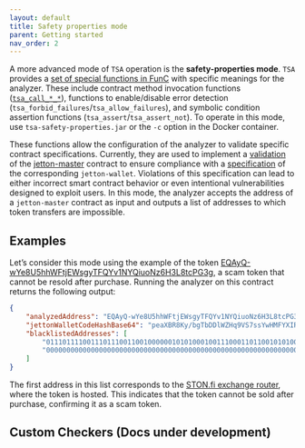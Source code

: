 ```yaml
---
layout: default
title: Safety properties mode
parent: Getting started
nav_order: 2
---
```


A more advanced mode of `TSA` operation is the **safety-properties mode**. `TSA` provides a [set of special functions in FunC](../../tsa-safety-properties/src/main/resources/imports/tsa_functions.fc) with specific meanings for the analyzer. 
These include contract method invocation functions ([`tsa_call_*_*`](../design/tsa-checker-functions.md)), functions to enable/disable error detection (`tsa_forbid_failures`/`tsa_allow_failures`), and symbolic condition assertion functions (`tsa_assert`/`tsa_assert_not`). 
To operate in this mode, use `tsa-safety-properties.jar` or the `-c` option in the Docker container.

These functions allow the configuration of the analyzer to validate specific contract specifications. 
Currently, they are used to implement a [validation](../../tsa-safety-properties/src/main/resources/checkers/symbolic_transfer.fc) of the [jetton-master](https://github.com/ton-blockchain/TEPs/blob/master/text/0074-jettons-standard.md) contract to ensure compliance with a [specification](https://github.com/ton-blockchain/TEPs/blob/master/text/0074-jettons-standard.md) of the corresponding `jetton-wallet`. 
Violations of this specification can lead to either incorrect smart contract behavior or even intentional vulnerabilities designed to exploit users. 
In this mode, the analyzer accepts the address of a `jetton-master` contract as input and outputs a list of addresses to which token transfers are impossible.

## Examples

Let’s consider this mode using the example of the token [EQAyQ-wYe8U5hhWFtjEWsgyTFQYv1NYQiuoNz6H3L8tcPG3g](https://tonviewer.com/EQAyQ-wYe8U5hhWFtjEWsgyTFQYv1NYQiuoNz6H3L8tcPG3g), a scam token that cannot be resold after purchase. 
Running the analyzer on this contract returns the following output:

```json
{
    "analyzedAddress": "EQAyQ-wYe8U5hhWFtjEWsgyTFQYv1NYQiuoNz6H3L8tcPG3g",
    "jettonWalletCodeHashBase64": "peaXBR8Ky/bgTbDDlWZHq9VS7ssYwHMFYXIRusEhmcc=",
    "blacklistedAddresses": [
        "0111011110011101110011001000000101010001001110001101100101010000000011100100010010011100010100101001000111100111111100010010011100111000110000100011110101010111010110110101001100010000000000000000111101101010001001010011101111010110000001110011100001001110",
        "0000000000000000000000000000000000000000000000000000000000000000000000000000000000000000000000000000000000000000000000000000000000000000000000000000000000000000000000000000000000000000000000000000000000000000000000000000000000000000000000000000000000000000"
    ]
}
```

The first address in this list corresponds to the [STON.fi exchange router](https://ston.fi/), where the token is hosted. This indicates that the token cannot be sold after purchase, confirming it as a scam token.

## Custom Checkers (Docs under development)
